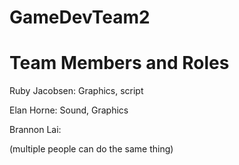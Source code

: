 # GameDevTeam2
# Team Members and Roles
Ruby Jacobsen: Graphics, script

Elan Horne: Sound, Graphics

Brannon Lai:

(multiple people can do the same thing)

